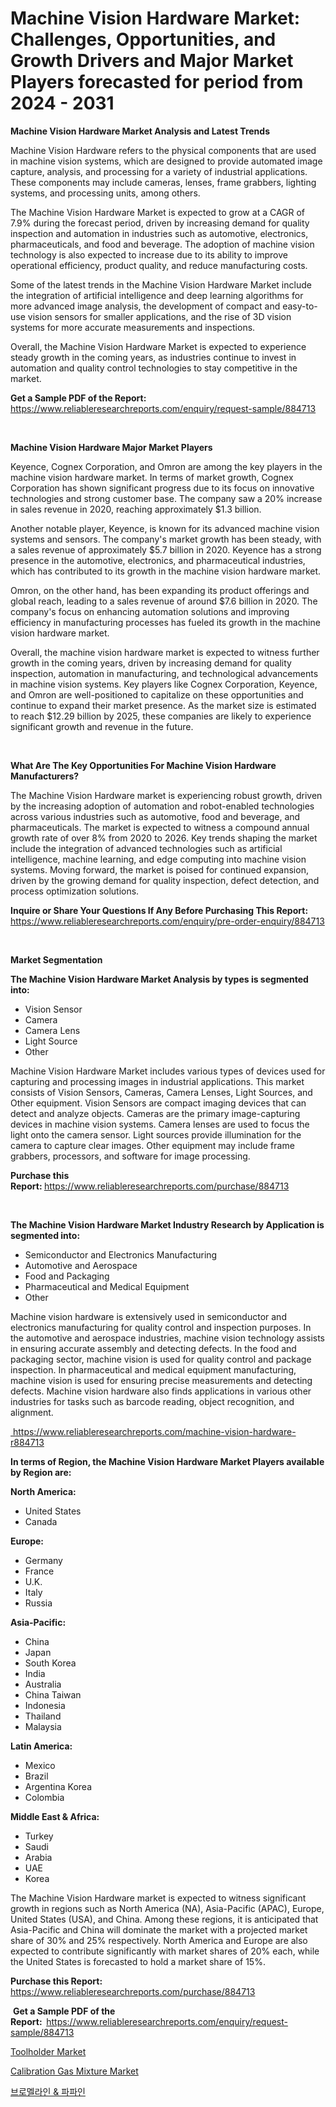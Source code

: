 <p><h1>Machine Vision Hardware Market: Challenges, Opportunities, and Growth Drivers and Major Market Players forecasted for period from 2024 - 2031</h1></p><p><strong>Machine Vision Hardware Market Analysis and Latest Trends</strong></p>
<p><p>Machine Vision Hardware refers to the physical components that are used in machine vision systems, which are designed to provide automated image capture, analysis, and processing for a variety of industrial applications. These components may include cameras, lenses, frame grabbers, lighting systems, and processing units, among others.</p><p>The Machine Vision Hardware Market is expected to grow at a CAGR of 7.9% during the forecast period, driven by increasing demand for quality inspection and automation in industries such as automotive, electronics, pharmaceuticals, and food and beverage. The adoption of machine vision technology is also expected to increase due to its ability to improve operational efficiency, product quality, and reduce manufacturing costs.</p><p>Some of the latest trends in the Machine Vision Hardware Market include the integration of artificial intelligence and deep learning algorithms for more advanced image analysis, the development of compact and easy-to-use vision sensors for smaller applications, and the rise of 3D vision systems for more accurate measurements and inspections.</p><p>Overall, the Machine Vision Hardware Market is expected to experience steady growth in the coming years, as industries continue to invest in automation and quality control technologies to stay competitive in the market.</p></p>
<p><strong>Get a Sample PDF of the Report:&nbsp;</strong> <a href="https://www.reliableresearchreports.com/enquiry/request-sample/884713">https://www.reliableresearchreports.com/enquiry/request-sample/884713</a></p>
<p>&nbsp;</p>
<p><strong>Machine Vision Hardware Major Market Players</strong></p>
<p><p>Keyence, Cognex Corporation, and Omron are among the key players in the machine vision hardware market. In terms of market growth, Cognex Corporation has shown significant progress due to its focus on innovative technologies and strong customer base. The company saw a 20% increase in sales revenue in 2020, reaching approximately $1.3 billion.</p><p>Another notable player, Keyence, is known for its advanced machine vision systems and sensors. The company's market growth has been steady, with a sales revenue of approximately $5.7 billion in 2020. Keyence has a strong presence in the automotive, electronics, and pharmaceutical industries, which has contributed to its growth in the machine vision hardware market.</p><p>Omron, on the other hand, has been expanding its product offerings and global reach, leading to a sales revenue of around $7.6 billion in 2020. The company's focus on enhancing automation solutions and improving efficiency in manufacturing processes has fueled its growth in the machine vision hardware market.</p><p>Overall, the machine vision hardware market is expected to witness further growth in the coming years, driven by increasing demand for quality inspection, automation in manufacturing, and technological advancements in machine vision systems. Key players like Cognex Corporation, Keyence, and Omron are well-positioned to capitalize on these opportunities and continue to expand their market presence. As the market size is estimated to reach $12.29 billion by 2025, these companies are likely to experience significant growth and revenue in the future.</p></p>
<p>&nbsp;</p>
<p><strong>What Are The Key Opportunities For Machine Vision Hardware Manufacturers?</strong></p>
<p><p>The Machine Vision Hardware market is experiencing robust growth, driven by the increasing adoption of automation and robot-enabled technologies across various industries such as automotive, food and beverage, and pharmaceuticals. The market is expected to witness a compound annual growth rate of over 8% from 2020 to 2026. Key trends shaping the market include the integration of advanced technologies such as artificial intelligence, machine learning, and edge computing into machine vision systems. Moving forward, the market is poised for continued expansion, driven by the growing demand for quality inspection, defect detection, and process optimization solutions.</p></p>
<p><strong>Inquire or Share Your Questions If Any Before Purchasing This Report:</strong> <a href="https://www.reliableresearchreports.com/enquiry/pre-order-enquiry/884713">https://www.reliableresearchreports.com/enquiry/pre-order-enquiry/884713</a></p>
<p>&nbsp;</p>
<p><strong>Market Segmentation</strong></p>
<p><strong>The Machine Vision Hardware Market Analysis by types is segmented into:</strong></p>
<p><ul><li>Vision Sensor</li><li>Camera</li><li>Camera Lens</li><li>Light Source</li><li>Other</li></ul></p>
<p><p>Machine Vision Hardware Market includes various types of devices used for capturing and processing images in industrial applications. This market consists of Vision Sensors, Cameras, Camera Lenses, Light Sources, and Other equipment. Vision Sensors are compact imaging devices that can detect and analyze objects. Cameras are the primary image-capturing devices in machine vision systems. Camera lenses are used to focus the light onto the camera sensor. Light sources provide illumination for the camera to capture clear images. Other equipment may include frame grabbers, processors, and software for image processing.</p></p>
<p><strong>Purchase this Report:&nbsp;</strong><a href="https://www.reliableresearchreports.com/purchase/884713">https://www.reliableresearchreports.com/purchase/884713</a></p>
<p>&nbsp;</p>
<p><strong>The Machine Vision Hardware Market Industry Research by Application is segmented into:</strong></p>
<p><ul><li>Semiconductor and Electronics Manufacturing</li><li>Automotive and Aerospace</li><li>Food and Packaging</li><li>Pharmaceutical and Medical Equipment</li><li>Other</li></ul></p>
<p><p>Machine vision hardware is extensively used in semiconductor and electronics manufacturing for quality control and inspection purposes. In the automotive and aerospace industries, machine vision technology assists in ensuring accurate assembly and detecting defects. In the food and packaging sector, machine vision is used for quality control and package inspection. In pharmaceutical and medical equipment manufacturing, machine vision is used for ensuring precise measurements and detecting defects. Machine vision hardware also finds applications in various other industries for tasks such as barcode reading, object recognition, and alignment.</p></p>
<p><a href="https://www.reliableresearchreports.com/machine-vision-hardware-r884713">&nbsp;https://www.reliableresearchreports.com/machine-vision-hardware-r884713</a></p>
<p><strong>In terms of Region, the Machine Vision Hardware Market Players available by Region are:</strong></p>
<p>
    <p> <strong> North America: </strong>
        <ul>
            <li>United States</li>
            <li>Canada</li>
        </ul>
        </p> 
    <p> <strong> Europe: </strong>
        <ul>
            <li>Germany</li>
            <li>France</li>
            <li>U.K.</li>
            <li>Italy</li>
            <li>Russia</li>
        </ul>
        </p> 
    <p> <strong> Asia-Pacific: </strong>
        <ul>
            <li>China</li>
            <li>Japan</li>
            <li>South Korea</li>
            <li>India</li>
            <li>Australia</li>
            <li>China Taiwan</li>
            <li>Indonesia</li>
            <li>Thailand</li>
            <li>Malaysia</li>
        </ul>
        </p> 
    <p> <strong> Latin America: </strong>
        <ul>
            <li>Mexico</li>
            <li>Brazil</li>
            <li>Argentina Korea</li>
            <li>Colombia</li>
        </ul>
        </p> 
    <p> <strong> Middle East & Africa: </strong>
        <ul>
            <li>Turkey</li>
            <li>Saudi</li>
            <li>Arabia</li>
            <li>UAE</li>
            <li>Korea</li>
        </ul>
    </p>
    </p>
<p><p>The Machine Vision Hardware market is expected to witness significant growth in regions such as North America (NA), Asia-Pacific (APAC), Europe, United States (USA), and China. Among these regions, it is anticipated that Asia-Pacific and China will dominate the market with a projected market share of 30% and 25% respectively. North America and Europe are also expected to contribute significantly with market shares of 20% each, while the United States is forecasted to hold a market share of 15%.</p></p>
<p><strong>Purchase this Report: </strong><a href="https://www.reliableresearchreports.com/purchase/884713">https://www.reliableresearchreports.com/purchase/884713</a></p>
<p>&nbsp;<strong>Get a Sample PDF of the Report:&nbsp;&nbsp;</strong><a href="https://www.reliableresearchreports.com/enquiry/request-sample/884713">https://www.reliableresearchreports.com/enquiry/request-sample/884713</a></p>
<p><strong></strong></p>
<p><p><a href="https://github.com/RichRobinson5/Market-Research-Report-List-4/blob/main/toolholder-market.md">Toolholder Market</a></p><p><a href="https://cautious-neon-760.notion.site/Calibration-Gas-Mixture-Market-Offers-Provide-Insightful-Data-for-the-Time-Period-from-2024-to-2031--234a9eacd0d24dda82738c7132ab5c68">Calibration Gas Mixture Market</a></p><p><a href="https://medium.com/@fly879567/%EB%B8%8C%EB%A1%9C%EB%A9%9C%EB%A6%B0-amp-%ED%8C%8C%ED%8C%8C%EC%9D%B8-%EC%8B%9C%EC%9E%A5-%EC%A1%B0%EC%82%AC-%EB%B3%B4%EA%B3%A0%EC%84%9C-2024%EB%85%84%EB%B6%80%ED%84%B0-2031%EB%85%84%EA%B9%8C%EC%A7%80%EC%9D%98-%EC%97%AD%EC%82%AC%EC%99%80-%EC%98%88%EC%B8%A1-a273350f0e2d">브로멜라인 & 파파인</a></p></p>